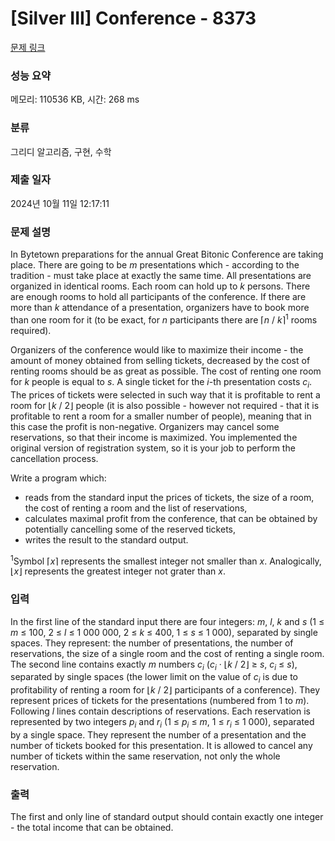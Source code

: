 # [Silver III] Conference - 8373 

[문제 링크](https://www.acmicpc.net/problem/8373) 

### 성능 요약

메모리: 110536 KB, 시간: 268 ms

### 분류

그리디 알고리즘, 구현, 수학

### 제출 일자

2024년 10월 11일 12:17:11

### 문제 설명

<p>In Bytetown preparations for the annual Great Bitonic Conference are taking place. There are going to be <em>m</em> presentations which - according to the tradition - must take place at exactly the same time. All presentations are organized in identical rooms. Each room can hold up to <em>k</em> persons. There are enough rooms to hold all participants of the conference. If there are more than <em>k</em> attendance of a presentation, organizers have to book more than one room for it (to be exact, for <em>n</em> participants there are ⌈<em>n</em> / <em>k</em>⌉<sup>1</sup> rooms required).</p>

<p>Organizers of the conference would like to maximize their income - the amount of money obtained from selling tickets, decreased by the cost of renting rooms should be as great as possible. The cost of renting one room for <em>k</em> people is equal to <em>s</em>. A single ticket for the <em>i</em>-th presentation costs <em>c<sub>i</sub></em>. The prices of tickets were selected in such way that it is profitable to rent a room for ⌊<em>k</em> / 2⌋ people (it is also possible - however not required - that it is profitable to rent a room for a smaller number of people), meaning that in this case the profit is non-negative. Organizers may cancel some reservations, so that their income is maximized. You implemented the original version of registration system, so it is your job to perform the cancellation process.</p>

<p>Write a program which:</p>

<ul>
	<li>reads from the standard input the prices of tickets, the size of a room, the cost of renting a room and the list of reservations,</li>
	<li>calculates maximal profit from the conference, that can be obtained by potentially cancelling some of the reserved tickets,</li>
	<li>writes the result to the standard output.</li>
</ul>

<p><sup>1</sup>Symbol ⌈<em>x</em>⌉ represents the smallest integer not smaller than <em>x</em>. Analogically, ⌊<em>x</em>⌋ represents the greatest integer not grater than <em>x</em>.</p>

### 입력 

 <p>In the first line of the standard input there are four integers: <em>m</em>, <em>l</em>, <em>k</em> and <em>s</em> (1 ≤ <em>m</em> ≤ 100, 2 ≤ <em>l</em> ≤ 1 000 000, 2 ≤ <em>k</em> ≤ 400, 1 ≤ <em>s</em> ≤ 1 000), separated by single spaces. They represent: the number of presentations, the number of reservations, the size of a single room and the cost of renting a single room. The second line contains exactly <em>m</em> numbers <em>c<sub>i</sub></em> (<em>c<sub>i</sub></em> · ⌊<em>k</em> / 2⌋ ≥ <em>s</em>, <em>c<sub>i</sub></em> ≤ <em>s</em>), separated by single spaces (the lower limit on the value of <em>c<sub>i</sub></em> is due to profitability of renting a room for ⌊<em>k</em> / 2⌋ participants of a conference). They represent prices of tickets for the presentations (numbered from 1 to <em>m</em>). Following <em>l</em> lines contain descriptions of reservations. Each reservation is represented by two integers <em>p<sub>i</sub></em> and <em>r<sub>i</sub></em> (1 ≤ <em>p<sub>i</sub></em> ≤ <em>m</em>, 1 ≤ <em>r<sub>i</sub></em> ≤ 1 000), separated by a single space. They represent the number of a presentation and the number of tickets booked for this presentation. It is allowed to cancel any number of tickets within the same reservation, not only the whole reservation.</p>

### 출력 

 <p>The first and only line of standard output should contain exactly one integer - the total income that can be obtained.</p>

